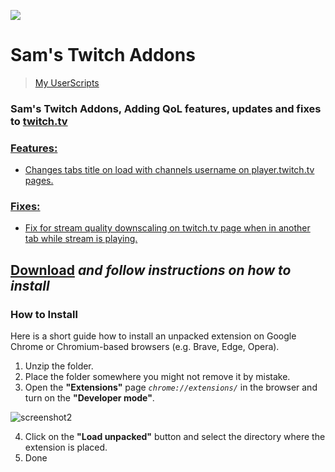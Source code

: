 <p align="left">
  <img src="https://github.com/yungsamd17/Twitch-Addons/assets/64147848/afab1132-44ec-48ca-a057-fa3710c2a542">
</p>
  
# Sam's Twitch Addons
> [My UserScripts](https://github.com/yungsamd17/UserScripts)

### Sam's Twitch Addons, Adding QoL features, updates and fixes to <a href="https://twitch.tv">twitch.tv

### Features:

- Changes tabs title on load with channels username on player.twitch.tv pages.

### Fixes:

- Fix for stream quality downscaling on twitch.tv page when in another tab while stream is playing.

## [**Download**](https://github.com/yungsamd17/Twitch-Addons/releases/latest/download/chrome.zip) *and follow instructions on how to install*

### How to Install
Here is a short guide how to install an unpacked extension on Google Chrome or Chromium-based browsers (e.g. Brave, Edge, Opera).

1. Unzip the folder.
2. Place the folder somewhere you might not remove it by mistake.
3. Open the **"Extensions"** page *`chrome://extensions/`* in the browser and turn on the **"Developer mode"**.

![screenshot2](https://user-images.githubusercontent.com/64147848/228734049-1e16ee90-804b-4412-bd86-c799dda84d77.png)

4. Click on the **"Load unpacked"** button and select the directory where the extension is placed.
5. Done
